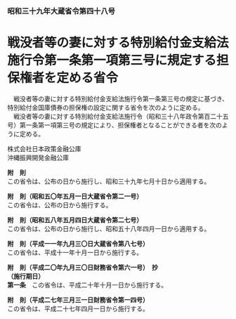### 昭和三十九年大蔵省令第四十八号  
# 戦没者等の妻に対する特別給付金支給法施行令第一条第一項第三号に規定する担保権者を定める省令  
　戦没者等の妻に対する特別給付金支給法施行令第一条第三号の規定に基づき、特別給付金国庫債券の担保権の設定に関する省令を次のように定める。  
　戦没者等の妻に対する特別給付金支給法施行令（昭和三十八年政令第百二十五号）第一条第一項第三号の規定により、担保権者となることができる者を次のように定める。  
  
株式会社日本政策金融公庫  
沖縄振興開発金融公庫  
  
**附　則**  
この省令は、公布の日から施行し、昭和三十九年七月十日から適用する。  
  
**附　則（昭和五〇年五月一日大蔵省令第二一号）**  
この省令は、公布の日から施行する。  
  
**附　則（昭和五八年五月四日大蔵省令第二七号）**  
この省令は、公布の日から施行し、昭和五十八年四月一日から適用する。  
  
**附　則（平成一一年九月三〇日大蔵省令第八七号）**  
この省令は、平成十一年十月一日から施行する。  
  
**附　則（平成二〇年九月三〇日財務省令第六一号）　抄**  
**（施行期日）**  
**第一条**　この省令は、平成二十年十月一日から施行する。  
  
**附　則（平成二七年三月三一日財務省令第一四号）**  
この省令は、平成二十七年四月一日から施行する。  
  

